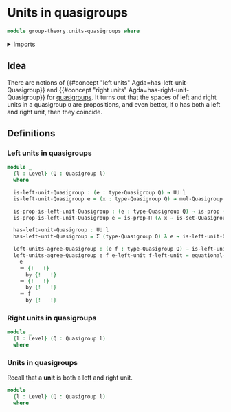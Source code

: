 # Units in quasigroups

```agda
module group-theory.units-quasigroups where
```

<details><summary>Imports</summary>

```agda
open import foundation.dependent-pair-types
open import foundation.identity-types
open import foundation.propositions
open import foundation.sets
open import foundation.universe-levels

open import foundation-core.contractible-types
open import foundation-core.identity-types
open import foundation-core.sets

open import group-theory.quasigroups
```

</details>

## Idea

There are notions of {{#concept "left units" Agda=has-left-unit-Quasigroup}} and
{{#concept "right units" Agda=has-right-unit-Quasigroup}} for
[quasigroups](quasigroups.quasigroups.md). It turns out that the spaces of left
and right units in a quasigroup `Q` are propositions, and even better, if `Q`
has both a left and right unit, then they coincide.

## Definitions

### Left units in quasigroups

```agda
module _
  {l : Level} (Q : Quasigroup l)
  where

  is-left-unit-Quasigroup : (e : type-Quasigroup Q) → UU l
  is-left-unit-Quasigroup e = (x : type-Quasigroup Q) → mul-Quasigroup Q e x ＝ x

  is-prop-is-left-unit-Quasigroup : (e : type-Quasigroup Q) → is-prop (is-left-unit-Quasigroup e)
  is-prop-is-left-unit-Quasigroup e = is-prop-Π (λ x → is-set-Quasigroup Q (mul-Quasigroup Q e x) x)

  has-left-unit-Quasigroup : UU l
  has-left-unit-Quasigroup = Σ (type-Quasigroup Q) λ e → is-left-unit-Quasigroup e

  left-units-agree-Quasigroup : (e f : type-Quasigroup Q) → is-left-unit-Quasigroup e → is-left-unit-Quasigroup f → e ＝ f
  left-units-agree-Quasigroup e f e-left-unit f-left-unit = equational-reasoning
    e
    ＝ {!   !}
      by {!   !}
    ＝ {!   !}
      by {!   !}
    ＝ f
      by {!   !}
```

### Right units in quasigroups

```agda
module _
  {l : Level} (Q : Quasigroup l)
  where
```

### Units in quasigroups

Recall that a **unit** is both a left and right unit.

```agda
module _
  {l : Level} (Q : Quasigroup l)
  where
```
